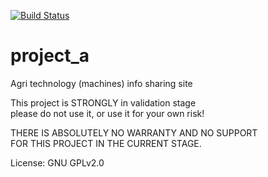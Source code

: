 [![Build Status](https://travis-ci.org/mezeipetister/project_a.svg?branch=master)](https://travis-ci.org/mezeipetister/project_a)

# project_a

Agri technology (machines) info sharing site

This project is STRONGLY in validation stage  
please do not use it, or use it for your own risk!

THERE IS ABSOLUTELY NO WARRANTY AND NO SUPPORT  
FOR THIS PROJECT IN THE CURRENT STAGE.

License: GNU GPLv2.0
